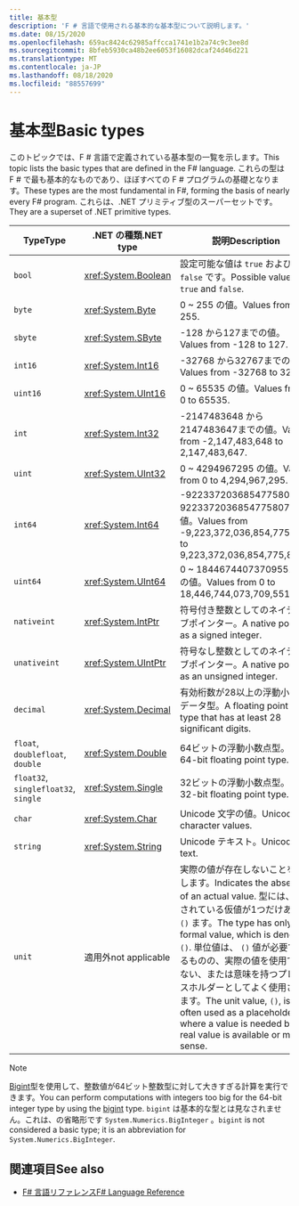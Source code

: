 ```yaml
---
title: 基本型
description: 'F # 言語で使用される基本的な基本型について説明します。'
ms.date: 08/15/2020
ms.openlocfilehash: 659ac8424c62985affcca1741e1b2a74c9c3ee8d
ms.sourcegitcommit: 8bfeb5930ca48b2ee6053f16082dcaf24d46d221
ms.translationtype: MT
ms.contentlocale: ja-JP
ms.lasthandoff: 08/18/2020
ms.locfileid: "88557699"
---
```

# <a name="basic-types"></a><span data-ttu-id="0e47e-103">基本型</span><span class="sxs-lookup"><span data-stu-id="0e47e-103">Basic types</span></span>

<span data-ttu-id="0e47e-104">このトピックでは、F # 言語で定義されている基本型の一覧を示します。</span><span class="sxs-lookup"><span data-stu-id="0e47e-104">This topic lists the basic types that are defined in the F# language.</span></span> <span data-ttu-id="0e47e-105">これらの型は F # で最も基本的なものであり、ほぼすべての F # プログラムの基礎となります。</span><span class="sxs-lookup"><span data-stu-id="0e47e-105">These types are the most fundamental in F#, forming the basis of nearly every F# program.</span></span> <span data-ttu-id="0e47e-106">これらは、.NET プリミティブ型のスーパーセットです。</span><span class="sxs-lookup"><span data-stu-id="0e47e-106">They are a superset of .NET primitive types.</span></span>

|<span data-ttu-id="0e47e-107">Type</span><span class="sxs-lookup"><span data-stu-id="0e47e-107">Type</span></span>|<span data-ttu-id="0e47e-108">.NET の種類</span><span class="sxs-lookup"><span data-stu-id="0e47e-108">.NET type</span></span>|<span data-ttu-id="0e47e-109">説明</span><span class="sxs-lookup"><span data-stu-id="0e47e-109">Description</span></span>|<span data-ttu-id="0e47e-110">例</span><span class="sxs-lookup"><span data-stu-id="0e47e-110">Example</span></span>|
|----|---------|-----------|-------|
|`bool`|<xref:System.Boolean>|<span data-ttu-id="0e47e-111">設定可能な値は `true` および `false` です。</span><span class="sxs-lookup"><span data-stu-id="0e47e-111">Possible values are `true` and `false`.</span></span>|`true`/`false`|
|`byte`|<xref:System.Byte>|<span data-ttu-id="0e47e-112">0 ~ 255 の値。</span><span class="sxs-lookup"><span data-stu-id="0e47e-112">Values from 0 to 255.</span></span>|`1uy`|
|`sbyte`|<xref:System.SByte>|<span data-ttu-id="0e47e-113">-128 から127までの値。</span><span class="sxs-lookup"><span data-stu-id="0e47e-113">Values from -128 to 127.</span></span>|`1y`|
|`int16`|<xref:System.Int16>|<span data-ttu-id="0e47e-114">-32768 から32767までの値。</span><span class="sxs-lookup"><span data-stu-id="0e47e-114">Values from -32768 to 32767.</span></span>|`1s`|
|`uint16`|<xref:System.UInt16>|<span data-ttu-id="0e47e-115">0 ~ 65535 の値。</span><span class="sxs-lookup"><span data-stu-id="0e47e-115">Values from 0 to 65535.</span></span>|`1us`|
|`int`|<xref:System.Int32>|<span data-ttu-id="0e47e-116">-2147483648 から2147483647までの値。</span><span class="sxs-lookup"><span data-stu-id="0e47e-116">Values from -2,147,483,648 to 2,147,483,647.</span></span>|`1`|
|`uint`|<xref:System.UInt32>|<span data-ttu-id="0e47e-117">0 ~ 4294967295 の値。</span><span class="sxs-lookup"><span data-stu-id="0e47e-117">Values from 0 to 4,294,967,295.</span></span>|`1u`|
|`int64`|<xref:System.Int64>|<span data-ttu-id="0e47e-118">-9223372036854775808 ~ 9223372036854775807 の値。</span><span class="sxs-lookup"><span data-stu-id="0e47e-118">Values from -9,223,372,036,854,775,808 to 9,223,372,036,854,775,807.</span></span>|`1L`|
|`uint64`|<xref:System.UInt64>|<span data-ttu-id="0e47e-119">0 ~ 18446744073709551615 の値。</span><span class="sxs-lookup"><span data-stu-id="0e47e-119">Values from 0 to 18,446,744,073,709,551,615.</span></span>|`1UL`|
|`nativeint`|<xref:System.IntPtr>|<span data-ttu-id="0e47e-120">符号付き整数としてのネイティブポインター。</span><span class="sxs-lookup"><span data-stu-id="0e47e-120">A native pointer as a signed integer.</span></span>|`nativeint 1`|
|`unativeint`|<xref:System.UIntPtr>|<span data-ttu-id="0e47e-121">符号なし整数としてのネイティブポインター。</span><span class="sxs-lookup"><span data-stu-id="0e47e-121">A native pointer as an unsigned integer.</span></span>|`unativeint 1`|
|`decimal`|<xref:System.Decimal>|<span data-ttu-id="0e47e-122">有効桁数が28以上の浮動小数点データ型。</span><span class="sxs-lookup"><span data-stu-id="0e47e-122">A floating point data type that has at least 28 significant digits.</span></span>|`1.0`|
|<span data-ttu-id="0e47e-123">`float`, `double`</span><span class="sxs-lookup"><span data-stu-id="0e47e-123">`float`, `double`</span></span>|<xref:System.Double>|<span data-ttu-id="0e47e-124">64ビットの浮動小数点型。</span><span class="sxs-lookup"><span data-stu-id="0e47e-124">A 64-bit floating point type.</span></span>|`1.0`|
|<span data-ttu-id="0e47e-125">`float32`, `single`</span><span class="sxs-lookup"><span data-stu-id="0e47e-125">`float32`, `single`</span></span>|<xref:System.Single>|<span data-ttu-id="0e47e-126">32ビットの浮動小数点型。</span><span class="sxs-lookup"><span data-stu-id="0e47e-126">A 32-bit floating point type.</span></span>|`1.0f`|
|`char`|<xref:System.Char>|<span data-ttu-id="0e47e-127">Unicode 文字の値。</span><span class="sxs-lookup"><span data-stu-id="0e47e-127">Unicode character values.</span></span>|`'c'`|
|`string`|<xref:System.String>|<span data-ttu-id="0e47e-128">Unicode テキスト。</span><span class="sxs-lookup"><span data-stu-id="0e47e-128">Unicode text.</span></span>|`"str"`|
|`unit`|<span data-ttu-id="0e47e-129">適用外</span><span class="sxs-lookup"><span data-stu-id="0e47e-129">not applicable</span></span>|<span data-ttu-id="0e47e-130">実際の値が存在しないことを示します。</span><span class="sxs-lookup"><span data-stu-id="0e47e-130">Indicates the absence of an actual value.</span></span> <span data-ttu-id="0e47e-131">型には、示されている仮値が1つだけあり `()` ます。</span><span class="sxs-lookup"><span data-stu-id="0e47e-131">The type has only one formal value, which is denoted `()`.</span></span> <span data-ttu-id="0e47e-132">単位値は、 `()` 値が必要であるものの、実際の値を使用できない、または意味を持つプレースホルダーとしてよく使用されます。</span><span class="sxs-lookup"><span data-stu-id="0e47e-132">The unit value, `()`, is often used as a placeholder where a value is needed but no real value is available or makes sense.</span></span>|`()`|

> [!NOTE]
> <span data-ttu-id="0e47e-133">[Bigint](https://fsharp.github.io/fsharp-core-docs/reference/fsharp-core-bigint.html)型を使用して、整数値が64ビット整数型に対して大きすぎる計算を実行できます。</span><span class="sxs-lookup"><span data-stu-id="0e47e-133">You can perform computations with integers too big for the 64-bit integer type by using the [bigint](https://fsharp.github.io/fsharp-core-docs/reference/fsharp-core-bigint.html) type.</span></span> <span data-ttu-id="0e47e-134">`bigint` は基本的な型とは見なされません。これは、の省略形です `System.Numerics.BigInteger` 。</span><span class="sxs-lookup"><span data-stu-id="0e47e-134">`bigint` is not considered a basic type; it is an abbreviation for `System.Numerics.BigInteger`.</span></span>

## <a name="see-also"></a><span data-ttu-id="0e47e-135">関連項目</span><span class="sxs-lookup"><span data-stu-id="0e47e-135">See also</span></span>

- [<span data-ttu-id="0e47e-136">F# 言語リファレンス</span><span class="sxs-lookup"><span data-stu-id="0e47e-136">F# Language Reference</span></span>](index.md)
